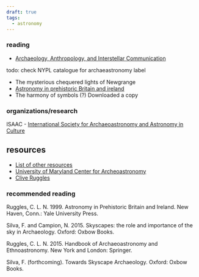 ```yaml
---
draft: true
tags:
  - astronomy
---
```

### reading
* [Archaeology, Anthropology, and Interstellar Communication](https://www.nasa.gov/sites/default/files/files/Archaeology_Anthropology_and_Interstellar_Communication_TAGGED.pdf)

todo: check NYPL catalogue for archaeastronomy label
* The mysterious chequered lights of Newgrange
* [Astronomy in prehistoric Britain and ireland](https://www3.cliveruggles.com/index.php/publications/19-apbi)
* The harmony of symbols (?) Downloaded a copy 

### organizations/research
ISAAC - [International Society for Archaeoastronomy and Astronomy in Culture](https://www.archaeoastronomy.org/)


## resources
* [List of other resources](https://astro.uni-bonn.de/~pbrosche/hist_astr/ha_items_archaeo.html)
* [University of Maryland Center for Archeoastronomy](https://www.grace.umd.edu/~tlaloc/archastro/)
* [Clive Ruggles](https://web.cliveruggles.com/aaj-utp)


### recommended reading 
Ruggles, C. L. N. 1999. Astronomy in Prehistoric Britain and Ireland. New Haven, Conn.: Yale University Press.

Silva, F. and Campion, N. 2015. Skyscapes: the role and importance of the sky in Archaeology. Oxford: Oxbow Books.

Ruggles, C. L. N. 2015. Handbook of Archaeoastronomy and Ethnoastronomy. New York and London: Springer.

Silva, F. (forthcoming). Towards Skyscape Archaeology. Oxford: Oxbow Books.